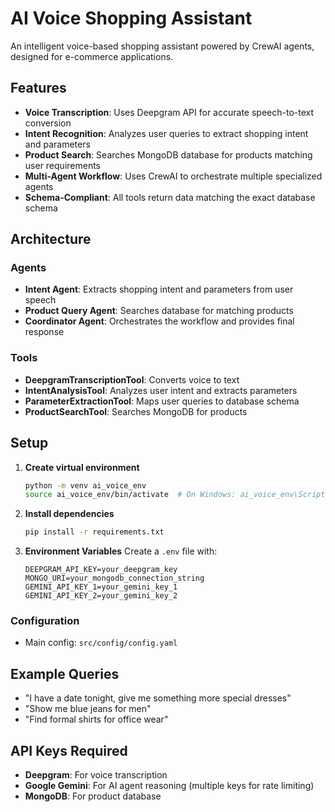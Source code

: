 # AI Voice Shopping Assistant

An intelligent voice-based shopping assistant powered by CrewAI agents, designed for e-commerce applications.

## Features

- **Voice Transcription**: Uses Deepgram API for accurate speech-to-text conversion
- **Intent Recognition**: Analyzes user queries to extract shopping intent and parameters
- **Product Search**: Searches MongoDB database for products matching user requirements
- **Multi-Agent Workflow**: Uses CrewAI to orchestrate multiple specialized agents
- **Schema-Compliant**: All tools return data matching the exact database schema

## Architecture

### Agents
- **Intent Agent**: Extracts shopping intent and parameters from user speech
- **Product Query Agent**: Searches database for matching products
- **Coordinator Agent**: Orchestrates the workflow and provides final response

### Tools
- **DeepgramTranscriptionTool**: Converts voice to text
- **IntentAnalysisTool**: Analyzes user intent and extracts parameters
- **ParameterExtractionTool**: Maps user queries to database schema
- **ProductSearchTool**: Searches MongoDB for products

## Setup

1. **Create virtual environment**
   ```bash
   python -m venv ai_voice_env
   source ai_voice_env/bin/activate  # On Windows: ai_voice_env\Scripts\activate
   ```

1. **Install dependencies**
   ```bash
   pip install -r requirements.txt
   ```

3. **Environment Variables**
   Create a `.env` file with:
   ```env
   DEEPGRAM_API_KEY=your_deepgram_key
   MONGO_URI=your_mongodb_connection_string
   GEMINI_API_KEY_1=your_gemini_key_1
   GEMINI_API_KEY_2=your_gemini_key_2
   ```


### Configuration
- Main config: `src/config/config.yaml`


## Example Queries

- "I have a date tonight, give me something more special dresses"
- "Show me blue jeans for men"
- "Find formal shirts for office wear"

## API Keys Required

- **Deepgram**: For voice transcription
- **Google Gemini**: For AI agent reasoning (multiple keys for rate limiting)
- **MongoDB**: For product database

